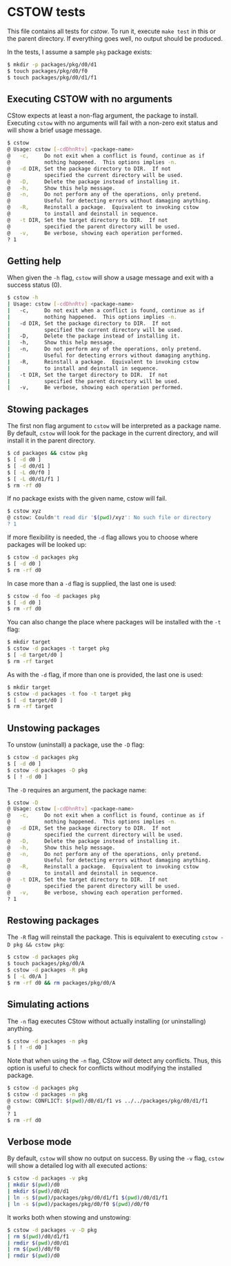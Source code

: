 # CSTOW tests

This file contains all tests for _cstow_. To run it, execute `make
test` in this or the parent directory. If everything goes well, no
output should be produced.

In the tests, I assume a sample `pkg` package exists:

```sh
$ mkdir -p packages/pkg/d0/d1
$ touch packages/pkg/d0/f0
$ touch packages/pkg/d0/d1/f1
```

## Executing CSTOW with no arguments

CStow expects at least a non-flag argument, the package to
install. Executing `cstow` with no arguments will fail with a non-zero
exit status and will show a brief usage message.

```sh
$ cstow
@ Usage: cstow [-cdDhnRtv] <package-name>
@   -c,     Do not exit when a conflict is found, continue as if
@           nothing happened.  This options implies -n.
@   -d DIR, Set the package directory to DIR.  If not
@           specified the current directory will be used.
@   -D,     Delete the package instead of installing it.
@   -h,     Show this help message.
@   -n,     Do not perform any of the operations, only pretend.
@           Useful for detecting errors without damaging anything.
@   -R,     Reinstall a package.  Equivalent to invoking cstow
@           to install and deinstall in sequence.
@   -t DIR, Set the target directory to DIR.  If not
@           specified the parent directory will be used.
@   -v,     Be verbose, showing each operation performed.
? 1
```

## Getting help

When given the `-h` flag, `cstow` will show a usage message and exit
with a success status (0).

```sh
$ cstow -h
| Usage: cstow [-cdDhnRtv] <package-name>
|   -c,     Do not exit when a conflict is found, continue as if
|           nothing happened.  This options implies -n.
|   -d DIR, Set the package directory to DIR.  If not
|           specified the current directory will be used.
|   -D,     Delete the package instead of installing it.
|   -h,     Show this help message.
|   -n,     Do not perform any of the operations, only pretend.
|           Useful for detecting errors without damaging anything.
|   -R,     Reinstall a package.  Equivalent to invoking cstow
|           to install and deinstall in sequence.
|   -t DIR, Set the target directory to DIR.  If not
|           specified the parent directory will be used.
|   -v,     Be verbose, showing each operation performed.
```

## Stowing packages

The first non flag argument to `cstow` will be interpreted as a
package name. By default, `cstow` will look for the package in the
current directory, and will install it in the parent directory.

```sh
$ cd packages && cstow pkg
$ [ -d d0 ]
$ [ -d d0/d1 ]
$ [ -L d0/f0 ]
$ [ -L d0/d1/f1 ]
$ rm -rf d0
```

If no package exists with the given name, cstow will fail.

```sh
$ cstow xyz
@ cstow: Couldn't read dir '$(pwd)/xyz': No such file or directory
? 1
```

If more flexibility is needed, the `-d` flag allows you to choose
where packages will be looked up:

```sh
$ cstow -d packages pkg
$ [ -d d0 ]
$ rm -rf d0
```

In case more than a `-d` flag is supplied, the last one is used:

```sh
$ cstow -d foo -d packages pkg
$ [ -d d0 ]
$ rm -rf d0
```

You can also change the place where packages will be installed with
the `-t` flag:

```sh
$ mkdir target
$ cstow -d packages -t target pkg
$ [ -d target/d0 ]
$ rm -rf target
```

As with the `-d` flag, if more than one is provided, the last one is used:

```sh
$ mkdir target
$ cstow -d packages -t foo -t target pkg
$ [ -d target/d0 ]
$ rm -rf target
```

## Unstowing packages

To unstow (uninstall) a package, use the `-D` flag:

```sh
$ cstow -d packages pkg
$ [ -d d0 ]
$ cstow -d packages -D pkg
$ [ ! -d d0 ]
```

The `-D` requires an argument, the package name:

```sh
$ cstow -D
@ Usage: cstow [-cdDhnRtv] <package-name>
@   -c,     Do not exit when a conflict is found, continue as if
@           nothing happened.  This options implies -n.
@   -d DIR, Set the package directory to DIR.  If not
@           specified the current directory will be used.
@   -D,     Delete the package instead of installing it.
@   -h,     Show this help message.
@   -n,     Do not perform any of the operations, only pretend.
@           Useful for detecting errors without damaging anything.
@   -R,     Reinstall a package.  Equivalent to invoking cstow
@           to install and deinstall in sequence.
@   -t DIR, Set the target directory to DIR.  If not
@           specified the parent directory will be used.
@   -v,     Be verbose, showing each operation performed.
? 1
```

## Restowing packages

The `-R` flag will reinstall the package. This is equivalent to
executing `cstow -D pkg && cstow pkg`:

```sh
$ cstow -d packages pkg
$ touch packages/pkg/d0/A
$ cstow -d packages -R pkg
$ [ -L d0/A ]
$ rm -rf d0 && rm packages/pkg/d0/A
```

## Simulating actions

The `-n` flag executes CStow without actually installing (or
uninstalling) anything.

```sh
$ cstow -d packages -n pkg
$ [ ! -d d0 ]
```

Note that when using the `-n` flag, CStow *will* detect any
conflicts. Thus, this option is useful to check for conflicts without
modifying the installed package.

```sh
$ cstow -d packages pkg
$ cstow -d packages -n pkg
@ cstow: CONFLICT: $(pwd)/d0/d1/f1 vs ../../packages/pkg/d0/d1/f1
@ 
? 1
$ rm -rf d0
```

## Verbose mode

By default, `cstow` will show no output on success. By using the `-v`
flag, `cstow` will show a detailed log with all executed actions:

```sh
$ cstow -d packages -v pkg
| mkdir $(pwd)/d0
| mkdir $(pwd)/d0/d1
| ln -s $(pwd)/packages/pkg/d0/d1/f1 $(pwd)/d0/d1/f1
| ln -s $(pwd)/packages/pkg/d0/f0 $(pwd)/d0/f0
```

It works both when stowing and unstowing:

```sh
$ cstow -d packages -v -D pkg
| rm $(pwd)/d0/d1/f1
| rmdir $(pwd)/d0/d1
| rm $(pwd)/d0/f0
| rmdir $(pwd)/d0
```
